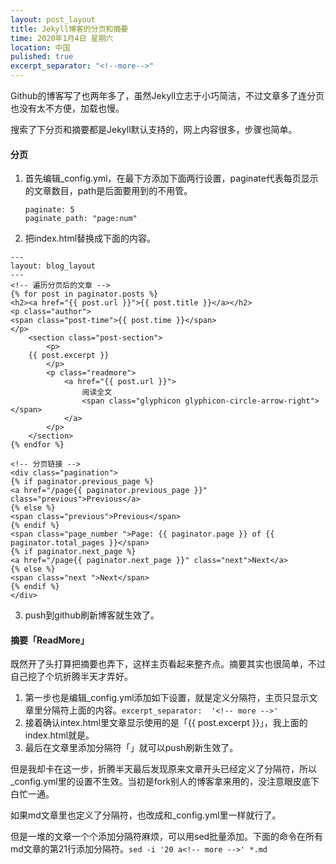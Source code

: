 ```yaml
---
layout: post_layout
title: Jekyll博客的分页和摘要
time: 2020年1月4日 星期六
location: 中国
pulished: true
excerpt_separator: "<!--more-->"
---
```

Github的博客写了也两年多了，虽然Jekyll立志于小巧简洁，不过文章多了连分页也没有太不方便，加载也慢。

搜索了下分页和摘要都是Jekyll默认支持的，网上内容很多，步骤也简单。

#### **分页**

1. 首先编辑_config.yml，在最下方添加下面两行设置，paginate代表每页显示的文章数目，path是后面要用到的不用管。
   ```
   paginate: 5
   paginate_path: "page:num"
   ```
   
2. 把index.html替换成下面的内容。
  <!--more-->

  ```
  ---
  layout: blog_layout
  ---
  <!-- 遍历分页后的文章 -->
  {% for post in paginator.posts %}
  <h2><a href="{{ post.url }}">{{ post.title }}</a></h2>
  <p class="author">
  <span class="post-time">{{ post.time }}</span>
  </p>
      <section class="post-section">
          <p>
      {{ post.excerpt }}
          </p>
          <p class="readmore">
              <a href="{{ post.url }}">
                  阅读全文
                  <span class="glyphicon glyphicon-circle-arrow-right"></span>
              </a>
          </p>
      </section>
  {% endfor %}
  
  <!-- 分页链接 -->
  <div class="pagination">
  {% if paginator.previous_page %}
  <a href="/page{{ paginator.previous_page }}" class="previous">Previous</a>
  {% else %}
  <span class="previous">Previous</span>
  {% endif %}
  <span class="page_number ">Page: {{ paginator.page }} of {{ paginator.total_pages }}</span>
  {% if paginator.next_page %}
  <a href="/page{{ paginator.next_page }}" class="next">Next</a>
  {% else %}
  <span class="next ">Next</span>
  {% endif %}
  </div>
  ```
  

  
3. push到github刷新博客就生效了。

#### **摘要「ReadMore」**

既然开了头打算把摘要也弄下，这样主页看起来整齐点。摘要其实也很简单，不过自己挖了个坑折腾半天才弄好。

1. 第一步也是编辑_config.yml添加如下设置，就是定义分隔符，主页只显示文章里分隔符上面的内容。`excerpt_separator:  '<!-- more -->'`
2. 接着确认intex.html里文章显示使用的是「{{ post.excerpt }}」，我上面的index.html就是。
3. 最后在文章里添加分隔符「<!-- more -->」就可以push刷新生效了。

但是我却卡在这一步，折腾半天最后发现原来文章开头已经定义了分隔符，所以_config.yml里的设置不生效。当初是fork别人的博客拿来用的，没注意眼皮底下白忙一通。

如果md文章里也定义了分隔符，也改成和_config.yml里一样就行了。

但是一堆的文章一个个添加分隔符麻烦，可以用sed批量添加。下面的命令在所有md文章的第21行添加分隔符。`sed -i '20 a<!-- more -->' *.md`
